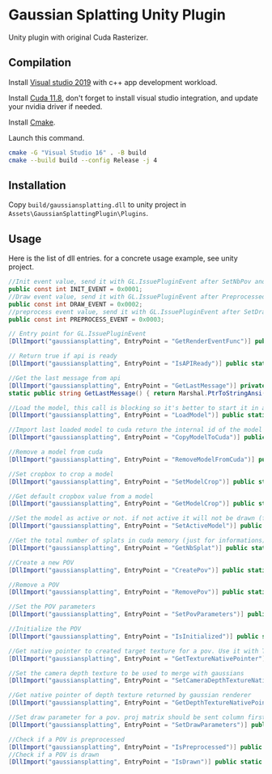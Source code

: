 # Gaussian Splatting Unity Plugin

Unity plugin with original Cuda Rasterizer.

## Compilation

Install [Visual studio 2019](https://learn.microsoft.com/fr-fr/visualstudio/install/install-visual-studio?view=vs-2019) with c++ app development workload.

Install [Cuda 11.8](https://developer.nvidia.com/cuda-11-8-0-download-archive), don't forget to install visual studio integration, and update your nvidia driver if needed.

Install [Cmake](https://cmake.org/).

Launch this command.
```sh
cmake -G "Visual Studio 16" . -B build
cmake --build build --config Release -j 4
```

## Installation

Copy `build/gaussiansplatting.dll` to unity project in `Assets\GaussianSplattingPlugin\Plugins`.

## Usage

Here is the list of dll entries. for a concrete usage example, see unity project.

```csharp
//Init event value, send it with GL.IssuePluginEvent after SetNbPov and SetPovParameters
public const int INIT_EVENT = 0x0001;
//Draw event value, send it with GL.IssuePluginEvent after Preprocessed
public const int DRAW_EVENT = 0x0002;
//preprocess event value, send it with GL.IssuePluginEvent after SetDrawParameters
public const int PREPROCESS_EVENT = 0x0003;

// Entry point for GL.IssuePluginEvent
[DllImport("gaussiansplatting", EntryPoint = "GetRenderEventFunc")] public static extern IntPtr GetRenderEventFunc();

// Return true if api is ready
[DllImport("gaussiansplatting", EntryPoint = "IsAPIReady")] public static extern bool IsAPIReady();

//Get the last message from api
[DllImport("gaussiansplatting", EntryPoint = "GetLastMessage")] private static extern IntPtr _GetLastMessage();
static public string GetLastMessage() { return Marshal.PtrToStringAnsi(_GetLastMessage()); }

//Load the model, this call is blocking so it's better to start it in a thread.
[DllImport("gaussiansplatting", EntryPoint = "LoadModel")] public static extern bool LoadModel(string file);

//Import last loaded model to cuda return the internal id of the model
[DllImport("gaussiansplatting", EntryPoint = "CopyModelToCuda")] public static extern int CopyModelToCuda();

//Remove a model from cuda
[DllImport("gaussiansplatting", EntryPoint = "RemoveModelFromCuda")] public static extern bool RemoveModelFromCuda(int model);

//Set cropbox to crop a model
[DllImport("gaussiansplatting", EntryPoint = "SetModelCrop")] public static extern void SetModelCrop(int model, float[] box_min, float[] box_max);

//Get default cropbox value from a model
[DllImport("gaussiansplatting", EntryPoint = "GetModelCrop")] public static extern void GetModelCrop(int model, float[] box_min, float[] box_max);

//Set the model as active or not. if not active it will not be drawn (for unity mapping)
[DllImport("gaussiansplatting", EntryPoint = "SetActiveModel")] public static extern void SetActiveModel(int model, bool active);

//Get the total number of splats in cuda memory (just for informations)
[DllImport("gaussiansplatting", EntryPoint = "GetNbSplat")] public static extern int GetNbSplat();

//Create a new POV
[DllImport("gaussiansplatting", EntryPoint = "CreatePov")] public static extern int CreatePov();

//Remove a POV
[DllImport("gaussiansplatting", EntryPoint = "RemovePov")] public static extern void RemovePov(int pov);

//Set the POV parameters
[DllImport("gaussiansplatting", EntryPoint = "SetPovParameters")] public static extern void SetPovParameters(int pov, int width, int height);

//Initialize the POV
[DllImport("gaussiansplatting", EntryPoint = "IsInitialized")] public static extern bool IsInitialized(int pov);

//Get native pointer to created target texture for a pov. Use it with Texture2D.CreateExternalTexture
[DllImport("gaussiansplatting", EntryPoint = "GetTextureNativePointer")] public static extern IntPtr GetTextureNativePointer(int pov);

//Set the camera depth texture to be used to merge with gaussians
[DllImport("gaussiansplatting", EntryPoint = "SetCameraDepthTextureNativePointer")] public static extern void SetCameraDepthTextureNativePointer(int pov, IntPtr ptr);

//Get native pointer of depth texture returned by gaussian renderer
[DllImport("gaussiansplatting", EntryPoint = "GetDepthTextureNativePointer")] public static extern IntPtr GetDepthTextureNativePointer(int pov);

//Set draw parameter for a pov. proj matrix should be sent column first.
[DllImport("gaussiansplatting", EntryPoint = "SetDrawParameters")] public static extern void SetDrawParameters(int pov, int model, float[] position, float[] rotation, float[] scale, float[] proj, float fovy, float[] frustums);

//Check if a POV is preprocessed
[DllImport("gaussiansplatting", EntryPoint = "IsPreprocessed")] public static extern bool IsPreprocessed(int pov);
//Check if a POV is drawn
[DllImport("gaussiansplatting", EntryPoint = "IsDrawn")] public static extern bool IsDrawn(int pov);
```
